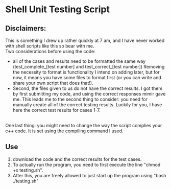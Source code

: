 # Shell Unit Testing Script
## Disclaimers: 
This is something I drew up rather quickly at 7 am, and I have never worked with shell scripts like this so bear with me. 
<br>
Two considerations before using the code: 
<br>
* all of the cases and results need to be formatted the same way (test_complete_[test number] and test_correct_[test number])
Removing the necessity to format is functionality I intend on adding later, but for now, it means you have some files to format first (or you can write and share your own script that does that!).
* Second, the files given to us do not have the correct results. I got them by first submitting my code, and using the correct responses mimir gave me. This leads me to the second thing to consider: you need for manually create all of the correct testing results. Luckily for you, I have here the correct test results for cases 1-7. 
<br>
One last thing: you might need to change the way the script complies your c++ code. It is set using the compiling command I used.  

## Use
1. download the code and the correct results for the test cases. 
2. To actually run the program, you need to first execute the line "chmod +x testing.sh". 
3. After this, you are freely allowed to just start up the program using "bash ./testing.sh"
